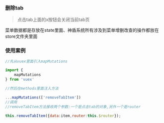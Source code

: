 ### 删除tab

> 点击tab上面的x按钮会关闭当前tab页

菜单数据都是存放在state里面、神盾系统所有涉及到菜单增删改查的操作都放在store文件夹里面

### 使用案例

```js
//先从vuex里面引入mapMutations

import {
    mapMutations
} from 'vuex'

//然后在methods里面注入方法

...mapMutations(['removeTabItem'])
//调用
//removeTabItem方法接收两个参数:一个是点击tab的对象,另外一个是router

this.removeTabItem({data:item,router:this.$router});
```



